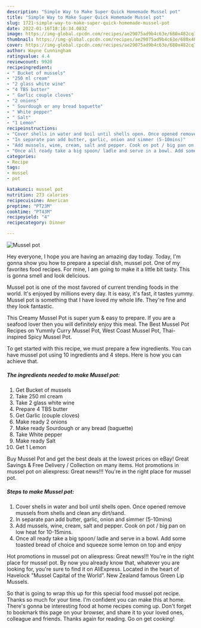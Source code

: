 ```yaml
---
description: "Simple Way to Make Super Quick Homemade Mussel pot"
title: "Simple Way to Make Super Quick Homemade Mussel pot"
slug: 1721-simple-way-to-make-super-quick-homemade-mussel-pot
date: 2022-01-16T18:10:34.083Z
image: https://img-global.cpcdn.com/recipes/ae29075ad9b4c63e/680x482cq70/mussel-pot-recipe-main-photo.jpg
thumbnail: https://img-global.cpcdn.com/recipes/ae29075ad9b4c63e/680x482cq70/mussel-pot-recipe-main-photo.jpg
cover: https://img-global.cpcdn.com/recipes/ae29075ad9b4c63e/680x482cq70/mussel-pot-recipe-main-photo.jpg
author: Wayne Cunningham
ratingvalue: 4.4
reviewcount: 9920
recipeingredient:
- " Bucket of mussels"
- "250 ml cream"
- "2 glass white wine"
- "4 TBS butter"
- " Garlic couple cloves"
- "2 onions"
- " Sourdough or any bread baguette"
- " White pepper"
- " Salt"
- "1 Lemon"
recipeinstructions:
- "Cover shells in water and boil until shells open. Once opened remove mussels from shells and clean any dirt/sand."
- "In separate pan add butter, garlic, onion and simmer (5-10mins)"
- "Add mussels, wine, cream, salt and pepper. Cook on pot / big pan on low heat for 10-15mins."
- "Once all ready take a big spoon/ ladle and serve in a bowl. Add some toasted bread of choice and squeeze some lemon on top and enjoy"
categories:
- Recipe
tags:
- mussel
- pot

katakunci: mussel pot 
nutrition: 273 calories
recipecuisine: American
preptime: "PT23M"
cooktime: "PT43M"
recipeyield: "4"
recipecategory: Dinner

---
```



![Mussel pot](https://img-global.cpcdn.com/recipes/ae29075ad9b4c63e/680x482cq70/mussel-pot-recipe-main-photo.jpg)

Hey everyone, I hope you are having an amazing day today. Today, I'm gonna show you how to prepare a special dish, mussel pot. One of my favorites food recipes. For mine, I am going to make it a little bit tasty. This is gonna smell and look delicious.

Mussel pot is one of the most favored of current trending foods in the world. It's enjoyed by millions every day. It is easy, it's fast, it tastes yummy. Mussel pot is something that I have loved my whole life. They're fine and they look fantastic.

This Creamy Mussel Pot is super yum &amp; easy to prepare. If you are a seafood lover then you will definitely enjoy this meal. The Best Mussel Pot Recipes on Yummly Curry Mussel Pot, West Coast Mussel Pot, Thai-inspired Spicy Mussel Pot.


To get started with this recipe, we must prepare a few ingredients. You can have mussel pot using 10 ingredients and 4 steps. Here is how you can achieve that.

<!--inarticleads1-->

##### The ingredients needed to make Mussel pot:

1. Get  Bucket of mussels
1. Take 250 ml cream
1. Take 2 glass white wine
1. Prepare 4 TBS butter
1. Get  Garlic (couple cloves)
1. Make ready 2 onions
1. Make ready  Sourdough or any bread (baguette)
1. Take  White pepper
1. Make ready  Salt
1. Get 1 Lemon


Buy Mussel Pot and get the best deals at the lowest prices on eBay! Great Savings &amp; Free Delivery / Collection on many items. Hot promotions in mussel pot on aliexpress: Great news!!! You&#39;re in the right place for mussel pot. 

<!--inarticleads2-->

##### Steps to make Mussel pot:

1. Cover shells in water and boil until shells open. Once opened remove mussels from shells and clean any dirt/sand.
1. In separate pan add butter, garlic, onion and simmer (5-10mins)
1. Add mussels, wine, cream, salt and pepper. Cook on pot / big pan on low heat for 10-15mins.
1. Once all ready take a big spoon/ ladle and serve in a bowl. Add some toasted bread of choice and squeeze some lemon on top and enjoy


Hot promotions in mussel pot on aliexpress: Great news!!! You&#39;re in the right place for mussel pot. By now you already know that, whatever you are looking for, you&#39;re sure to find it on AliExpress. Located in the heart of Havelock "Mussel Capital of the World". New Zealand famous Green Lip Mussels. 

So that is going to wrap this up for this special food mussel pot recipe. Thanks so much for your time. I'm confident you can make this at home. There's gonna be interesting food at home recipes coming up. Don't forget to bookmark this page on your browser, and share it to your loved ones, colleague and friends. Thanks again for reading. Go on get cooking!
